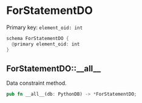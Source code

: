 # ForStatementDO

Primary key: `element_oid: int`

```rust
schema ForStatementDO {
  @primary element_oid: int
}
```
## ForStatementDO::\_\_all\_\_

Data constraint method.

```rust
pub fn __all__(db: PythonDB) -> *ForStatementDO;
```

